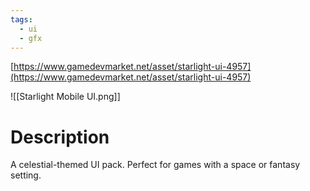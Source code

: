 ```yaml
---
tags:
  - ui
  - gfx
---
```

[https://www.gamedevmarket.net/asset/starlight-ui-4957](https://www.gamedevmarket.net/asset/starlight-ui-4957)

![[Starlight Mobile UI.png]]

# Description
A celestial-themed UI pack. Perfect for games with a space or fantasy setting.
